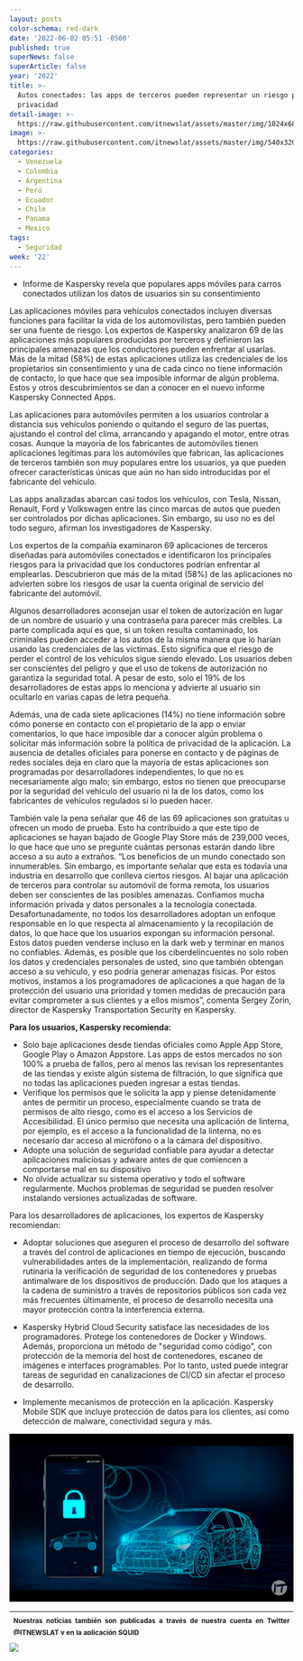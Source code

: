 ```yaml
---
layout: posts
color-schema: red-dark
date: '2022-06-02 05:51 -0500'
published: true
superNews: false
superArticle: false
year: '2022'
title: >-
  Autos conectados: las apps de terceros pueden representar un riesgo para la
  privacidad
detail-image: >-
  https://raw.githubusercontent.com/itnewslat/assets/master/img/1024x680/carro-seguro-g.jpg
image: >-
  https://raw.githubusercontent.com/itnewslat/assets/master/img/540x320/carro-seguro-p.jpg
categories:
  - Venezuela
  - Colombia
  - Argentina
  - Perú
  - Ecuador
  - Chile
  - Panama
  - Mexico
tags:
  - Seguridad
week: '22'
---
```

- Informe de Kaspersky revela que populares apps móviles para carros conectados utilizan los datos de usuarios sin su consentimiento


Las aplicaciones móviles para vehículos conectados incluyen diversas funciones para facilitar la vida de los automovilistas, pero también pueden ser una fuente de riesgo. Los expertos de Kaspersky analizaron 69 de las aplicaciones más populares producidas por terceros y definieron las principales amenazas que los conductores pueden enfrentar al usarlas. Más de la mitad (58%) de estas aplicaciones utiliza las credenciales de los propietarios sin consentimiento y una de cada cinco no tiene información de contacto, lo que hace que sea imposible informar de algún problema. Estos y otros descubrimientos se dan a conocer en el nuevo informe Kaspersky Connected Apps.

Las aplicaciones para automóviles permiten a los usuarios controlar a distancia sus vehículos poniendo o quitando el seguro de las puertas, ajustando el control del clima, arrancando y apagando el motor, entre otras cosas. Aunque la mayoría de los fabricantes de automóviles tienen aplicaciones legítimas para los automóviles que fabrican, las aplicaciones de terceros también son muy populares entre los usuarios, ya que pueden ofrecer características únicas que aún no han sido introducidas por el fabricante del vehículo.

Las apps analizadas abarcan casi todos los vehículos, con Tesla, Nissan, Renault, Ford y Volkswagen entre las cinco marcas de autos que pueden ser controlados por dichas aplicaciones. Sin embargo, su uso no es del todo seguro, afirman los investigadores de Kaspersky.

Los expertos de la compañía examinaron 69 aplicaciones de terceros diseñadas para automóviles conectados e identificaron los principales riesgos para la privacidad que los conductores podrían enfrentar al emplearlas. Descubrieron que más de la mitad (58%) de las aplicaciones no advierten sobre los riesgos de usar la cuenta original de servicio del fabricante del automóvil.

Algunos desarrolladores aconsejan usar el token de autorización en lugar de un nombre de usuario y una contraseña para parecer más creíbles. La parte complicada aquí es que, si un token resulta contaminado, los criminales pueden acceder a los autos de la misma manera que lo harían usando las credenciales de las víctimas. Esto significa que el riesgo de perder el control de los vehículos sigue siendo elevado. Los usuarios deben ser conscientes del peligro y que el uso de tokens de autorización no garantiza la seguridad total. A pesar de esto, solo el 19% de los desarrolladores de estas apps lo menciona y advierte al usuario sin ocultarlo en varias capas de letra pequeña.

Además, una de cada siete aplicaciones (14%) no tiene información sobre cómo ponerse en contacto con el propietario de la app o enviar comentarios, lo que hace imposible dar a conocer algún problema o solicitar más información sobre la política de privacidad de la aplicación. La ausencia de detalles oficiales para ponerse en contacto y de páginas de redes sociales deja en claro que la mayoría de estas aplicaciones son programadas por desarrolladores independientes, lo que no es necesariamente algo malo; sin embargo, estos no tienen que preocuparse por la seguridad del vehículo del usuario ni la de los datos, como los fabricantes de vehículos regulados si lo pueden hacer.

También vale la pena señalar que 46 de las 69 aplicaciones son gratuitas u ofrecen un modo de prueba. Esto ha contribuido a que este tipo de aplicaciones se hayan bajado de Google Play Store más de 239,000 veces, lo que hace que uno se pregunte cuántas personas estarán dando libre acceso a su auto a extraños.
“Los beneficios de un mundo conectado son innumerables. Sin embargo, es importante señalar que esta es todavía una industria en desarrollo que conlleva ciertos riesgos. Al bajar una aplicación de terceros para controlar su automóvil de forma remota, los usuarios deben ser conscientes de las posibles amenazas. Confiamos mucha información privada y datos personales a la tecnología conectada. Desafortunadamente, no todos los desarrolladores adoptan un enfoque responsable en lo que respecta al almacenamiento y la recopilación de datos, lo que hace que los usuarios expongan su información personal. Estos datos pueden venderse incluso en la dark web y terminar en manos no confiables. Además, es posible que los ciberdelincuentes no solo roben los datos y credenciales personales de usted, sino que también obtengan acceso a su vehículo, y eso podría generar amenazas físicas. Por estos motivos, instamos a los programadores de aplicaciones a que hagan de la protección del usuario una prioridad y tomen medidas de precaución para evitar comprometer a sus clientes y a ellos mismos”, comenta Sergey Zorin, director de Kaspersky Transportation Security en Kaspersky.
 
**Para los usuarios, Kaspersky recomienda:**

- Solo baje aplicaciones desde tiendas oficiales como Apple App Store, Google Play o Amazon Appstore. Las apps de estos mercados no son 100% a prueba de fallos, pero al menos las revisan los representantes de las tiendas y existe algún sistema de filtración, lo que significa que no todas las aplicaciones pueden ingresar a estas tiendas.
- Verifique los permisos que le solicita la app y piense detenidamente antes de permitir un proceso, especialmente cuando se trata de permisos de alto riesgo, como es el acceso a los Servicios de Accesibilidad. El único permiso que necesita una aplicación de linterna, por ejemplo, es el acceso a la funcionalidad de la linterna, no es necesario dar acceso al micrófono o a la cámara del dispositivo.
- Adopte una solución de seguridad confiable para ayudar a detectar aplicaciones maliciosas y adware antes de que comiencen a comportarse mal en su dispositivo
- No olvide actualizar su sistema operativo y todo el software regularmente. Muchos problemas de seguridad se pueden resolver instalando versiones actualizadas de software.

Para los desarrolladores de aplicaciones, los expertos de Kaspersky recomiendan:

- Adoptar soluciones que aseguren el proceso de desarrollo del software a través del control de aplicaciones en tiempo de ejecución, buscando vulnerabilidades antes de la implementación, realizando de forma rutinaria la verificación de seguridad de los contenedores y pruebas antimalware de los dispositivos de producción. Dado que los ataques a la cadena de suministro a través de repositorios públicos son cada vez más frecuentes últimamente, el proceso de desarrollo necesita una mayor protección contra la interferencia externa.

- Kaspersky Hybrid Cloud Security satisface las necesidades de los programadores. Protege los contenedores de Docker y Windows. Además, proporciona un método de "seguridad como código", con protección de la memoria del host de contenedores, escaneo de imágenes e interfaces programables. Por lo tanto, usted puede integrar tareas de seguridad en canalizaciones de CI/CD sin afectar el proceso de desarrollo.

- Implemente mecanismos de protección en la aplicación. Kaspersky Mobile SDK que incluye protección de datos para los clientes, así como detección de malware, conectividad segura y más.

![](https://raw.githubusercontent.com/itnewslat/assets/master/img/540x320/carro-seguro-p.jpg)

<table style="height: 42px;" width="569">
<tbody>
<tr>
<td style="text-align: justify;"><sub><strong>Nuestras noticias también son publicadas a través de nuestra cuenta en Twitter <a href="https://twitter.com/itnewslat?lang=es">@ITNEWSLAT</a> y en la aplicación <a href="https://squidapp.co/en/">SQUID</a></strong></sub></td>
</tr>
</tbody>
</table>

<img src="https://tracker.metricool.com/c3po.jpg?hash=56f88a41e39ab42c063cc51676587a04"/>